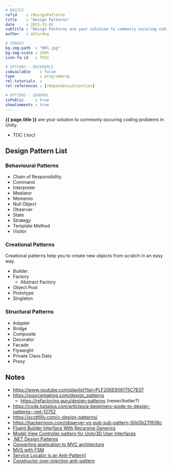 ```yaml
---
# BASICS
refid    : rDesignPatterns
title    : "Design Patterns"
date     : 2015-11-02
subtitle : "Design Patterns are your solution to commonly occuring coding problems in Unity."
author   : aStardog

# IMAGES
bg-img-path  : "001.jpg"
bg-img-scale : 250%
icon-fa-id   : f551

# OPTIONS - REFERENCE
isAvailable    : false
type           : programming
rel-tutorials  : 
rel-references : [rDependencyInjection]

# OPTIONS - GENERAL
isPublic     : true
showComments : true
---
```

**{{ page.title }}** are your solution to commonly occuring coding problems in Unity.

* TOC
{:toc}

## Design Pattern List

### Behavioural Patterns

- Chain of Responsibility
- Command
- Interpreter
- Mediator
- Memento
- Null Object
- Observer
- State
- Strategy
- Template Method
- Visitor

### Creational Patterns

Creational patterns help you to create new objects from scratch in an easy way.

- Builder
- Factory
  - Abstract Factory
- Object Pool
- Prototype
- Singleton

### Structural Patterns

- Adapter
- Bridge
- Composite
- Decorator
- Facade
- Flyweight
- Private Class Data
- Proxy

## Notes

* https://www.youtube.com/playlist?list=PLF206E906175C7E07
* https://sourcemaking.com/design_patterns
  * https://refactoring.guru/design-patterns (newer/better?)
* https://code.tutsplus.com/articles/a-beginners-guide-to-design-patterns--net-12752
* https://scottlilly.com/c-design-patterns/
* https://hackernoon.com/observer-vs-pub-sub-pattern-50d3b27f838c
* [Fluent Builder Interface With Recursive Generics](https://code-maze.com/fluent-builder-recursive-generics/)
* [Model View Controller pattern for Unity3D User Interfaces](http://engineering.socialpoint.es/MVC-pattern-unity3d-ui.html)
* [.NET Design Patterns](https://www.dofactory.com/net/design-patterns)
* [Converting application to MVC architecture](https://stackoverflow.com/questions/3033331/converting-application-to-mvc-architecture)
* [MVS with FSM](https://solbeg.com/company/resources/extending-mvc-architecture-with-fsm-for-rich-ui-animated-mobile-apps)
* [Service Locator is an Anti-Pattern](https://blog.ploeh.dk/2010/02/03/ServiceLocatorisanAnti-Pattern)]
* [Constructor over-injection anti-pattern](https://blog.ploeh.dk/2010/01/20/RebuttalConstructorover-injectionanti-pattern)